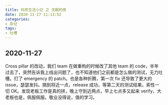 ```yaml
---
title: 码农生活小记 之 无眠的夜
date: 2020-11-27 11:13:52
categories:
- 杂记
tags:
- 吐槽
---
```


## 2020-11-27

Cross pillar 的改动，我们 team 在做重构的时候改了其他 team 的 code，半年过去了，突然告诉我上线出问题了，也不知道他们之前都是怎么做的测试，无力吐槽。打了 emergency 的 patch。也是各种折腾，第一次 fix 还导致了更大的 issue，瑟瑟发抖。搞到将近一点，release 成功，等第二天的测试结果。索性一切 OK。发现老板工作是真的拼，晚上守到近两点，早上七点多又起来 verify，大老板也是，佩服佩服。敬业没得说，值的学习。
